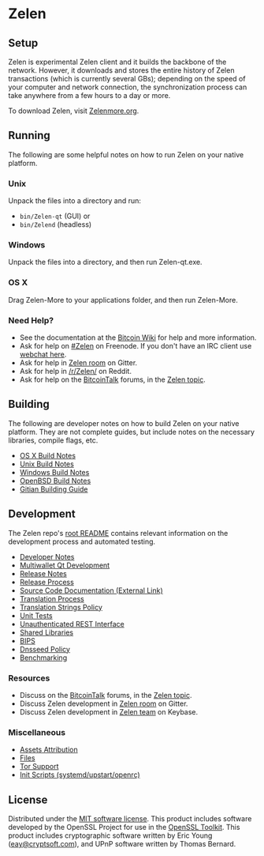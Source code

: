 Zelen
=============

Setup
---------------------
Zelen is experimental Zelen client and it builds the backbone of the network. However, it downloads and stores the entire history of Zelen transactions (which is currently several GBs); depending on the speed of your computer and network connection, the synchronization process can take anywhere from a few hours to a day or more.

To download Zelen, visit [Zelenmore.org](https://Zelenmore.org).

Running
---------------------
The following are some helpful notes on how to run Zelen on your native platform.

### Unix

Unpack the files into a directory and run:

- `bin/Zelen-qt` (GUI) or
- `bin/Zelend` (headless)

### Windows

Unpack the files into a directory, and then run Zelen-qt.exe.

### OS X

Drag Zelen-More to your applications folder, and then run Zelen-More.

### Need Help?

* See the documentation at the [Bitcoin Wiki](https://en.bitcoin.it/wiki/Main_Page)
for help and more information.
* Ask for help on [#Zelen](http://webchat.freenode.net?channels=Zelen) on Freenode. If you don't have an IRC client use [webchat here](http://webchat.freenode.net?channels=Zelen).
* Ask for help in [Zelen room](https://gitter.im/Zelen_Hub) on Gitter.
* Ask for help in [/r/Zelen/](https://nm.reddit.com/r/Zelen/) on Reddit.
* Ask for help on the [BitcoinTalk](https://bitcointalk.org/) forums, in the [Zelen topic](https://bitcointalk.org/index.php?topic=3017838.new#new).

Building
---------------------
The following are developer notes on how to build Zelen on your native platform. They are not complete guides, but include notes on the necessary libraries, compile flags, etc.

- [OS X Build Notes](build-osx.md)
- [Unix Build Notes](build-unix.md)
- [Windows Build Notes](build-windows.md)
- [OpenBSD Build Notes](build-openbsd.md)
- [Gitian Building Guide](gitian-building.md)

Development
---------------------
The Zelen repo's [root README](/README.md) contains relevant information on the development process and automated testing.

- [Developer Notes](developer-notes.md)
- [Multiwallet Qt Development](multiwallet-qt.md)
- [Release Notes](release-notes.md)
- [Release Process](release-process.md)
- [Source Code Documentation (External Link)](https://dev.visucore.com/bitcoin/doxygen/)
- [Translation Process](translation_process.md)
- [Translation Strings Policy](translation_strings_policy.md)
- [Unit Tests](unit-tests.md)
- [Unauthenticated REST Interface](REST-interface.md)
- [Shared Libraries](shared-libraries.md)
- [BIPS](bips.md)
- [Dnsseed Policy](dnsseed-policy.md)
- [Benchmarking](benchmarking.md)

### Resources
* Discuss on the [BitcoinTalk](https://bitcointalk.org/) forums, in the [Zelen topic](https://bitcointalk.org/index.php?topic=3017838.new#new).
* Discuss Zelen development in [Zelen room](https://gitter.im/Zelen_Hub) on Gitter.
* Discuss Zelen development in [Zelen team](https://keybase.io/team/Zelen) on Keybase.

### Miscellaneous
- [Assets Attribution](assets-attribution.md)
- [Files](files.md)
- [Tor Support](tor.md)
- [Init Scripts (systemd/upstart/openrc)](init.md)

License
---------------------
Distributed under the [MIT software license](http://www.opensource.org/licenses/mit-license.php).
This product includes software developed by the OpenSSL Project for use in the [OpenSSL Toolkit](https://www.openssl.org/). This product includes
cryptographic software written by Eric Young ([eay@cryptsoft.com](mailto:eay@cryptsoft.com)), and UPnP software written by Thomas Bernard.
